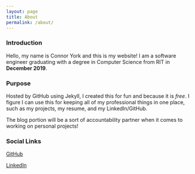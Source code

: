 ```yaml
---
layout: page
title: About
permalink: /about/
---
```

### Introduction
Hello, my name is Connor York and this is my website! I am a software engineer graduating with a degree in Computer Science from RIT in **December 2019**.
### Purpose
Hosted by GitHub using Jekyll, I created this for fun and because it is _free_. I figure I can use this for keeping all of my professional things in one place, such as my projects, my resume, and my LinkedIn/GitHub.

The blog portion will be a sort of accountability partner when it comes to working on personal projects!
### Social Links
[GitHub](https://github.com/connoryork)

[LinkedIn](https://www.linkedin.com/in/ctyork/)
